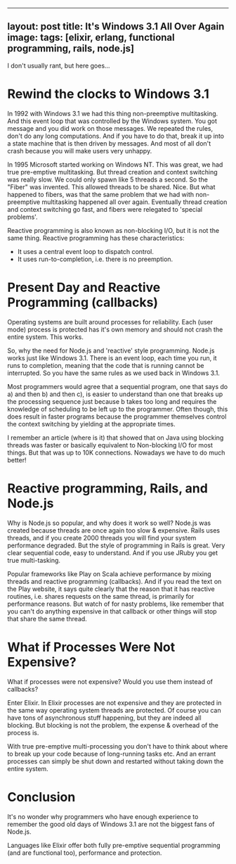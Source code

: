 
---
layout: post
title: It's Windows 3.1 All Over Again
image:
tags: [elixir, erlang, functional programming, rails, node.js]
---

I don't usually rant, but here goes...

# Rewind the clocks to Windows 3.1

In 1992 with Windows 3.1 we had this thing non-preemptive multitasking. And this event loop
that was controlled by the Windows system. You got message and you did work on those messages.
We repeated the rules, don't do any long computations. And if you have to do that,
break it up into a state machine that is then driven by messages. And most of all don't crash
because you will make users very unhappy.  

In 1995 Microsoft started working on Windows NT. This was great, we had true pre-emptive
multitasking. But thread creation and context switching was really slow. We could only
spawn like 5 threads a second. So the "Fiber" was invented. This allowed threads to be
shared. Nice. But what happened to fibers, was that the same problem that we had with
non-preemptive multitasking happened all over again. Eventually thread creation and
context switching go fast, and fibers were relegated to 'special problems'.

Reactive programming is also known as non-blocking I/O, but it is not the same thing.
Reactive programming has these characteristics:

 * It uses a central event loop to dispatch control.
 * It uses run-to-completion, i.e. there is no preemption.

# Present Day and Reactive Programming (callbacks)

Operating systems are built around processes for reliability. Each (user mode) process is protected
has it's own memory and should not crash the entire system. This works.

So, why the need for Node.js and 'reactive' style programming. Node.js works just like
Windows 3.1. There is an event loop, each time you run, it runs to completion, meaning
that the code that is running cannot be interrupted. So you have the same rules as
we used back in Windows 3.1.

Most programmers would agree that a sequential program, one that says do a) and then
b) and then c), is easier to understand than one that breaks up the processing sequence
just because b takes too long and requires the knowledge of scheduling to be left up
to the programmer. Often though, this does result in faster programs because the
programmer themselves control the context switching by yielding at the appropriate
times.

I remember an article (where is it) that showed that on Java using blocking threads was faster or basically
equivalent to Non-blocking I/O for most things. But that was up to 10K connections.
Nowadays we have to do much better!

# Reactive programming, Rails, and Node.js

Why is Node.js so popular, and why does it work so well? Node.js was created because
threads are once again too slow & expensive. Rails uses threads, and if you create 2000 threads
you will find your system performance degraded. But the style of programming in Rails
is great. Very clear sequential code, easy to understand. And if you use JRuby you
get true multi-tasking.

Popular frameworks like Play on Scala achieve performance by mixing threads and
reactive programming (callbacks). And if you read the text on the Play website, it
says quite clearly that the reason that it has reactive routines, i.e. shares requests on the same
thread, is primarily for performance reasons. But watch of for nasty problems, like
remember that you can't do anything expensive in that callback or other things will stop
that share the same thread.

# What if Processes Were Not Expensive?

What if processes were not expensive? Would you use them instead of callbacks?

Enter Elixir. In Elixir processes are not expensive and they are protected in the
same way operating system threads are protected. Of course you can have tons
of asynchronous stuff happening, but they are indeed all blocking. But blocking
is not the problem, the expense & overhead of the process is.

With true pre-emptive multi-processing you don't have to think about where
to break up your code because of long-running tasks etc. And an errant processes
can simply be shut down and restarted without taking down the entire system.

# Conclusion

It's no wonder why programmers who have enough experience to remember the good
old days of Windows 3.1 are not the biggest fans of Node.js.

Languages like Elixir offer both fully pre-emptive sequential programming
(and are functional too), performance and protection.
